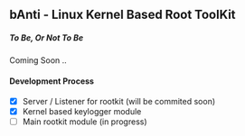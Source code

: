 bAnti - Linux Kernel Based Root ToolKit
----

##### To Be, Or Not To Be
Coming Soon ..

#### Development Process
- [x] Server / Listener for rootkit (will be commited soon)
- [x] Kernel  based keylogger module
- [ ] Main rootkit module (in progress)
